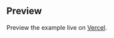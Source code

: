 ## Preview

Preview the example live on [Vercel](https://leonardo-miranda-bootcamp-frontend-alura.vercel.app/).
